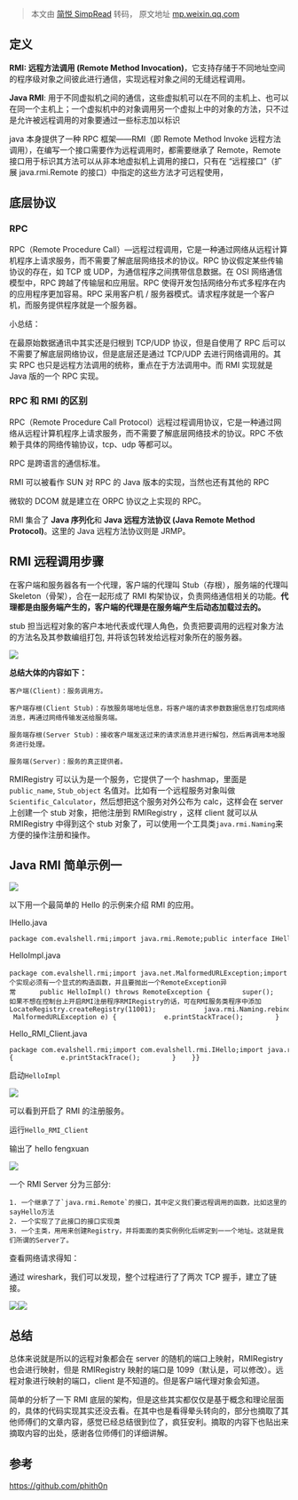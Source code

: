 > 本文由 [简悦 SimpRead](http://ksria.com/simpread/) 转码， 原文地址 [mp.weixin.qq.com](https://mp.weixin.qq.com/s/c3AouOZRqISMhaPko9SU7g)

定义
--

**RMI: 远程方法调用 (Remote Method Invocation)**，它支持存储于不同地址空间的程序级对象之间彼此进行通信，实现远程对象之间的无缝远程调用。

**Java RMI**: 用于不同虚拟机之间的通信，这些虚拟机可以在不同的主机上、也可以在同一个主机上；一个虚拟机中的对象调用另一个虚拟上中的对象的方法，只不过是允许被远程调用的对象要通过一些标志加以标识

java 本身提供了一种 RPC 框架——RMI（即 Remote Method Invoke 远程方法调用），在编写一个接口需要作为远程调用时，都需要继承了 Remote，Remote 接口用于标识其方法可以从非本地虚拟机上调用的接口，只有在 “远程接口”（扩展 java.rmi.Remote 的接口）中指定的这些方法才可远程使用，

底层协议
----

### RPC

RPC（Remote Procedure Call）—远程过程调用，它是一种通过网络从远程计算机程序上请求服务，而不需要了解底层网络技术的协议。RPC 协议假定某些传输协议的存在，如 TCP 或 UDP，为通信程序之间携带信息数据。在 OSI 网络通信模型中，RPC 跨越了传输层和应用层。RPC 使得开发包括网络分布式多程序在内的应用程序更加容易。RPC 采用客户机 / 服务器模式。请求程序就是一个客户机，而服务提供程序就是一个服务器。

小总结：

在最原始数据通讯中其实还是归根到 TCP/UDP 协议，但是自使用了 RPC 后可以不需要了解底层网络协议，但是底层还是通过 TCP/UDP 去进行网络调用的。其实 RPC 也只是远程方法调用的统称，重点在于方法调用中。而 RMI 实现就是 Java 版的一个 RPC 实现。

### RPC 和 RMI 的区别

RPC（Remote Procedure Call Protocol）远程过程调用协议，它是一种通过网络从远程计算机程序上请求服务，而不需要了解底层网络技术的协议。RPC 不依赖于具体的网络传输协议，tcp、udp 等都可以。

RPC 是跨语言的通信标准。

RMI 可以被看作 SUN 对 RPC 的 Java 版本的实现，当然也还有其他的 RPC

微软的 DCOM 就是建立在 ORPC 协议之上实现的 RPC。

RMI 集合了 **Java 序列化**和 **Java 远程方法协议 (Java Remote Method Protocol)**。这里的 Java 远程方法协议则是 JRMP。

RMI 远程调用步骤
----------

在客户端和服务器各有一个代理，客户端的代理叫 Stub（存根），服务端的代理叫 Skeleton（骨架），合在一起形成了 RMI 构架协议，负责网络通信相关的功能。**代理都是由服务端产生的，客户端的代理是在服务端产生后动态加载过去的。**

stub 担当远程对象的客户本地代表或代理人角色，负责把要调用的远程对象方法的方法名及其参数编组打包, 并将该包转发给远程对象所在的服务器。

![](https://mmbiz.qpic.cn/mmbiz_png/uqkCa4umw7gNkNldOvonMsiaRBd27CdIHd0knpFiaqq67eYLLSYeaPWiau20E8iagJsAcvlTOjqYCdz01icaaWsfeeA/640?wx_fmt=png)

**总结大体的内容如下：**

```
客户端(Client)：服务调用方。
    
客户端存根(Client Stub)：存放服务端地址信息，将客户端的请求参数数据信息打包成网络消息，再通过网络传输发送给服务端。
    
服务端存根(Server Stub)：接收客户端发送过来的请求消息并进行解包，然后再调用本地服务进行处理。

服务端(Server)：服务的真正提供者。
```

RMIRegistry 可以认为是一个服务，它提供了一个 hashmap，里面是 `public_name`, `Stub_object` 名值对。比如有一个远程服务对象叫做 `Scientific_Calculator`，然后想把这个服务对外公布为 calc，这样会在 server 上创建一个 stub 对象，把他注册到 RMIRegistry ，这样 client 就可以从 RMIRegistry 中得到这个 stub 对象了，可以使用一个工具类`java.rmi.Naming`来方便的操作注册和操作。

Java RMI 简单示例一
--------------

![](https://mmbiz.qpic.cn/mmbiz_png/uqkCa4umw7gNkNldOvonMsiaRBd27CdIHbYIAtZkWP5jTTlX0MQexoVf6GvkiaBm3w4QsOcYSYMXGPs9O7JrOs7Q/640?wx_fmt=png)

以下用一个最简单的 Hello 的示例来介绍 RMI 的应用。

IHello.java

```
package com.evalshell.rmi;import java.rmi.Remote;public interface IHello extends Remote {    public String sayHello(String name) throws java.rmi.RemoteException;}
```

HelloImpl.java

```
package com.evalshell.rmi;import java.net.MalformedURLException;import java.rmi.RemoteException;import java.rmi.registry.LocateRegistry;import java.rmi.server.UnicastRemoteObject;public class HelloImpl extends UnicastRemoteObject implements IHello {    private static final long serialVersionUID = 7077319331699640332L;    // 这个实现必须有一个显式的构造函数，并且要抛出一个RemoteException异常      public HelloImpl() throws RemoteException {        super();    }    @Override    public String sayHello(String name) throws RemoteException {        return "hello" + name ;    }    public static void main(String[] args) {        try{            IHello hello = new HelloImpl();            LocateRegistry.createRegistry(11001);          //如果不想在控制台上开启RMI注册程序RMIRegistry的话，可在RMI服务类程序中添加LocateRegistry.createRegistry(11001);            java.rmi.Naming.rebind("rmi://127.0.0.1:11001/hello", hello);            System.out.println("ready");        }catch (RemoteException | MalformedURLException e) {            e.printStackTrace();        }    }}
```

Hello_RMI_Client.java

```
package com.evalshell.rmi;import com.evalshell.rmi.IHello;import java.rmi.Naming;public class Hello_RMI_Client {    public static void main(String[] args) {        try {            com.evalshell.rmi.IHello hello = (IHello) Naming.lookup("rmi://127.0.0.1:11001/hello");            System.out.println(hello.sayHello("fengxuan"));        }catch (Exception e){            e.printStackTrace();        }    }}
```

启动`HelloImpl`

![](https://mmbiz.qpic.cn/mmbiz_png/uqkCa4umw7gNkNldOvonMsiaRBd27CdIHCSVEkaScWlyodsIqhwp28ub9Mgw4RjxDkR5pT9Wic4c0NtuOmkzYiamg/640?wx_fmt=png)

可以看到开启了 RMI 的注册服务。

运行`Hello_RMI_Client`

输出了 hello fengxuan

![](https://mmbiz.qpic.cn/mmbiz_png/uqkCa4umw7gNkNldOvonMsiaRBd27CdIHqweFviccdLLjZWtxsDo9IKr7IJMCJk8muQweaJfpo0kth4URaQg8ckw/640?wx_fmt=png)

⼀个 RMI Server 分为三部分:

```
1. 一个继承了了`java.rmi.Remote`的接口，其中定义我们要远程调用的函数，⽐如这里的sayHello方法 
2. 一个实现了了此接口的接口实现类
3. 一个主类，⽤用来创建Registry，并将⾯面的类实例例化后绑定到⼀一个地址。这就是我们所谓的Server了。
```

查看网络请求得知：

通过 wireshark，我们可以发现，整个过程进行了了两次 TCP 握手，建立了链接。

![](https://mmbiz.qpic.cn/mmbiz_png/uqkCa4umw7gNkNldOvonMsiaRBd27CdIHQAe5dlzy2V14gSuNvWxuKoMoElZdgOzDb8NfemR1VhJ8z3RkicicLntw/640?wx_fmt=png)![](https://mmbiz.qpic.cn/mmbiz_png/uqkCa4umw7gNkNldOvonMsiaRBd27CdIHiaibNPYHYnhad2w1Paibq0q3WxVvxmp2UyvvnrGicqbeuibSr1D13ial9oJw/640?wx_fmt=png)

总结
--

总体来说就是所以的远程对象都会在 server 的随机的端口上映射，RMIRegistry 也会进行映射，但是 RMIRegistry 映射的端口是 1099（默认是，可以修改）。远程对象进行映射的端口，client 是不知道的。但是客户端代理对象会知道。

简单的分析了一下 RMI 底层的架构，但是这些其实都仅仅是基于概念和理论层面的，具体的代码实现其实还没去看。在其中也是看得晕头转向的，部分也摘取了其他师傅们的文章内容，感觉已经总结很到位了，疯狂安利。摘取的内容下也贴出来 摘取内容的出处，感谢各位师傅们的详细讲解。

参考
--

https://github.com/phith0n